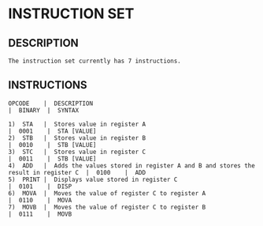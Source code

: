 # INSTRUCTION SET
## DESCRIPTION

    The instruction set currently has 7 instructions.

## INSTRUCTIONS

    OPCODE    |  DESCRIPTION                                                                     |  BINARY  |  SYNTAX
    
    1)  STA	  |  Stores value in register A                                                      |  0001    |  STA [VALUE]
    2)  STB	  |  Stores value in register B                                                      |  0010    |  STB [VALUE]
    3)  STC	  |  Stores value in register C                                                      |  0011    |  STB [VALUE]
    4)  ADD	  |  Adds the values stored in register A and B and stores the result in register C  |  0100    |  ADD
    5)  PRINT |  Displays value stored in register C                                             |  0101    |  DISP
    6)  MOVA  |  Moves the value of register C to register A                                     |  0110    |  MOVA
    7)  MOVB  |  Moves the value of register C to register B                                     |  0111    |  MOVB
